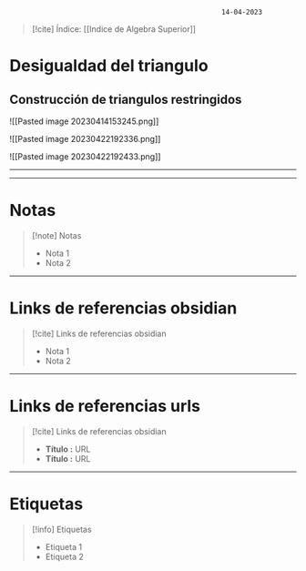 														14-04-2023

>[!cite] Índice: [[Indice de Algebra Superior]]

# Desigualdad del triangulo

## Construcción de triangulos restringidos 

![[Pasted image 20230414153245.png]]

![[Pasted image 20230422192336.png]]

![[Pasted image 20230422192433.png]]




------------------------
--------------------------

# Notas
> [!note]  Notas
> - Nota 1
> - Nota 2

--------------------------------------------------

# Links de referencias obsidian

> [!cite]  Links de referencias obsidian
> - Nota 1
> - Nota 2

--------------------------------------------------

# Links de referencias urls

> [!cite]  Links de referencias obsidian
> - __Título :__ URL
> - __Título :__ URL

--------------------------------------------------

# Etiquetas
> [!info] Etiquetas
> - Etiqueta 1
> - Etiqueta 2